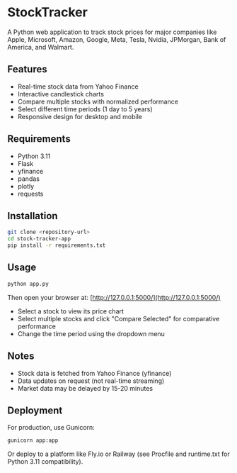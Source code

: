 # StockTracker

A Python web application to track stock prices for major companies like Apple, Microsoft, Amazon, Google, Meta, Tesla, Nvidia, JPMorgan, Bank of America, and Walmart.

## Features

- Real-time stock data from Yahoo Finance
- Interactive candlestick charts
- Compare multiple stocks with normalized performance
- Select different time periods (1 day to 5 years)
- Responsive design for desktop and mobile

## Requirements

- Python 3.11
- Flask
- yfinance
- pandas
- plotly
- requests

## Installation

```sh
git clone <repository-url>
cd stock-tracker-app
pip install -r requirements.txt
```

## Usage

```sh
python app.py
```
Then open your browser at: [http://127.0.0.1:5000/](http://127.0.0.1:5000/)

- Select a stock to view its price chart
- Select multiple stocks and click "Compare Selected" for comparative performance
- Change the time period using the dropdown menu

## Notes

- Stock data is fetched from Yahoo Finance (yfinance)
- Data updates on request (not real-time streaming)
- Market data may be delayed by 15-20 minutes

## Deployment

For production, use Gunicorn:

```sh
gunicorn app:app
```
Or deploy to a platform like Fly.io or Railway (see Procfile and runtime.txt for Python 3.11 compatibility).
